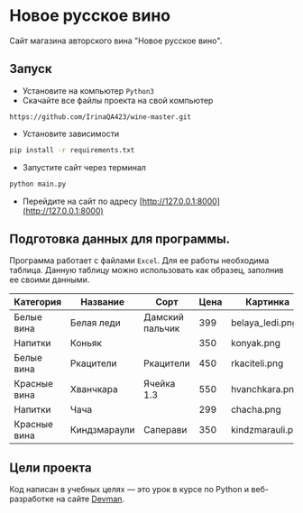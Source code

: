 # Новое русское вино

Сайт магазина авторского вина "Новое русское вино".

## Запуск

- Установите на компьютер `Python3`
- Скачайте все файлы проекта на свой компьютер

```
https://github.com/IrinaQA423/wine-master.git
```

- Установите зависимости

```sh
pip install -r requirements.txt
```


- Запустите сайт через терминал 

```sh
python main.py
```

- Перейдите на сайт по адресу [http://127.0.0.1:8000](http://127.0.0.1:8000)

## Подготовка  данных для  программы.

Программа  работает  с файлами  `Excel`. Для  ее работы  необходима  таблица. Данную таблицу  можно  использовать как  образец, заполнив  ее  своими  данными.

| Категория   | Название    | Сорт           |Цена   |  Картинка       | Акция                |
|-------------|-------------|----------------|-------|-----------------|----------------------|
| Белые вина  | Белая леди  |Дамский пальчик | 399   | belaya_ledi.png | Выгодное предложение |
| Напитки     | Коньяк      |                | 350   | konyak.png      |                      |
| Белые вина  | Ркацители   | Ркацители      | 450   | rkaciteli.png   |                      |
|Красные вина | Хванчкара   | Ячейка 1.3     | 550   | hvanchkara.png  |                      |
| Напитки     | Чача        |                | 299   | chacha.png      |                      |
|Красные вина |Киндзмараули | Саперави       | 350   |kindzmarauli.png | Выгодное предложение |



## Цели проекта

Код написан в учебных целях — это урок в курсе по Python и веб-разработке на сайте [Devman](https://dvmn.org).







